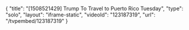 {
    "title": "[1508521429] Trump To Travel to Puerto Rico Tuesday",
    "type": "solo",
    "layout": "iframe-static",
    "videoId": "123187319",
    "url": "\/tvpembed\/123187319"
}